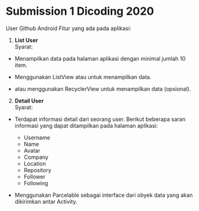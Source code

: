 # Submission 1 Dicoding 2020
User Github Android
Fitur yang ada pada aplikasi:

1. **List User**\
Syarat:<br/>
- Menampilkan data pada halaman aplikasi dengan minimal jumlah 10 item.

- Menggunakan ListView atau untuk menampilkan data.

- atau menggunakan RecyclerView untuk menampilkan data (opsional).


2. **Detail User**\
Syarat:<br/>

- Terdapat informasi detail dari seorang user. Berikut beberapa saran informasi yang dapat ditampilkan pada halaman aplikasi:
  - Username
  - Name
  - Avatar
  - Company
  - Location
  - Repository
  - Follower
  - Following

- Menggunakan Parcelable sebagai interface dari obyek data yang akan dikirimkan antar Activity.

